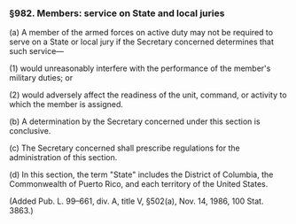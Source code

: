 ### §982. Members: service on State and local juries ###

(a) A member of the armed forces on active duty may not be required to serve on a State or local jury if the Secretary concerned determines that such service—

(1) would unreasonably interfere with the performance of the member's military duties; or

(2) would adversely affect the readiness of the unit, command, or activity to which the member is assigned.

(b) A determination by the Secretary concerned under this section is conclusive.

(c) The Secretary concerned shall prescribe regulations for the administration of this section.

(d) In this section, the term "State" includes the District of Columbia, the Commonwealth of Puerto Rico, and each territory of the United States.

(Added Pub. L. 99–661, div. A, title V, §502(a), Nov. 14, 1986, 100 Stat. 3863.)